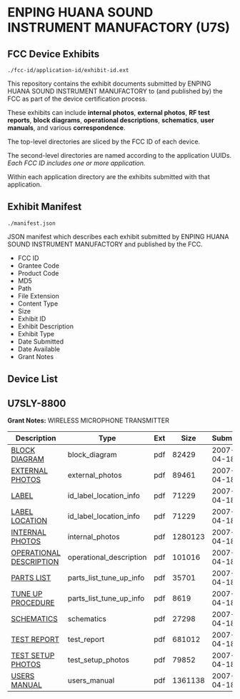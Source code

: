 # ENPING HUANA SOUND INSTRUMENT MANUFACTORY (U7S)
## FCC Device Exhibits

```
./fcc-id/application-id/exhibit-id.ext
```

This repository contains the exhibit documents submitted by ENPING HUANA SOUND INSTRUMENT MANUFACTORY to (and published by) the FCC as part of the device certification process.

These exhibits can include **internal photos**, **external photos**, **RF test reports**, **block diagrams**, **operational descriptions**, **schematics**, **user manuals**, and various **correspondence**.

The top-level directories are sliced by the FCC ID of each device.

The second-level directories are named according to the application UUIDs. *Each FCC ID includes one or more application.*

Within each application directory are the exhibits submitted with that application. 

## Exhibit Manifest

```
./manifest.json
```

JSON manifest which describes each exhibit submitted by ENPING HUANA SOUND INSTRUMENT MANUFACTORY and published by the FCC.

- FCC ID
- Grantee Code
- Product Code
- MD5
- Path
- File Extension
- Content Type
- Size
- Exhibit ID
- Exhibit Description
- Exhibit Type
- Date Submitted
- Date Available
- Grant Notes

## Device List
## U7SLY-8800
**Grant Notes:** WIRELESS MICROPHONE TRANSMITTER

| Description | Type | Ext | Size | Submitted | Available |
| ----------- | ---- | --- | ---- | --------- | --------- |
| [BLOCK DIAGRAM](U7SLY-8800/9e7a7730d2b24a61bda1f7edddf9679d/781773.pdf) | block_diagram | pdf | 82429 | 2007-04-18 | 2007-04-18 |
| [EXTERNAL PHOTOS](U7SLY-8800/9e7a7730d2b24a61bda1f7edddf9679d/781774.pdf) | external_photos | pdf | 89461 | 2007-04-18 | 2007-04-18 |
| [LABEL](U7SLY-8800/9e7a7730d2b24a61bda1f7edddf9679d/781775.pdf) | id_label_location_info | pdf | 71229 | 2007-04-18 | 2007-04-18 |
| [LABEL LOCATION](U7SLY-8800/9e7a7730d2b24a61bda1f7edddf9679d/781775.pdf) | id_label_location_info | pdf | 71229 | 2007-04-18 | 2007-04-18 |
| [INTERNAL PHOTOS](U7SLY-8800/9e7a7730d2b24a61bda1f7edddf9679d/781777.pdf) | internal_photos | pdf | 1280123 | 2007-04-18 | 2007-04-18 |
| [OPERATIONAL DESCRIPTION](U7SLY-8800/9e7a7730d2b24a61bda1f7edddf9679d/763349.pdf) | operational_description | pdf | 101016 | 2007-04-18 | 2007-04-18 |
| [PARTS LIST](U7SLY-8800/9e7a7730d2b24a61bda1f7edddf9679d/781778.pdf) | parts_list_tune_up_info | pdf | 35701 | 2007-04-18 | 2007-04-18 |
| [TUNE UP PROCEDURE](U7SLY-8800/9e7a7730d2b24a61bda1f7edddf9679d/781783.pdf) | parts_list_tune_up_info | pdf | 8619 | 2007-04-18 | 2007-04-18 |
| [SCHEMATICS](U7SLY-8800/9e7a7730d2b24a61bda1f7edddf9679d/781779.pdf) | schematics | pdf | 27298 | 2007-04-18 | 2007-04-18 |
| [TEST REPORT](U7SLY-8800/9e7a7730d2b24a61bda1f7edddf9679d/781780.pdf) | test_report | pdf | 681012 | 2007-04-18 | 2007-04-18 |
| [TEST SETUP PHOTOS](U7SLY-8800/9e7a7730d2b24a61bda1f7edddf9679d/781781.pdf) | test_setup_photos | pdf | 79852 | 2007-04-18 | 2007-04-18 |
| [USERS MANUAL](U7SLY-8800/9e7a7730d2b24a61bda1f7edddf9679d/781784.pdf) | users_manual | pdf | 1361138 | 2007-04-18 | 2007-04-18 |
